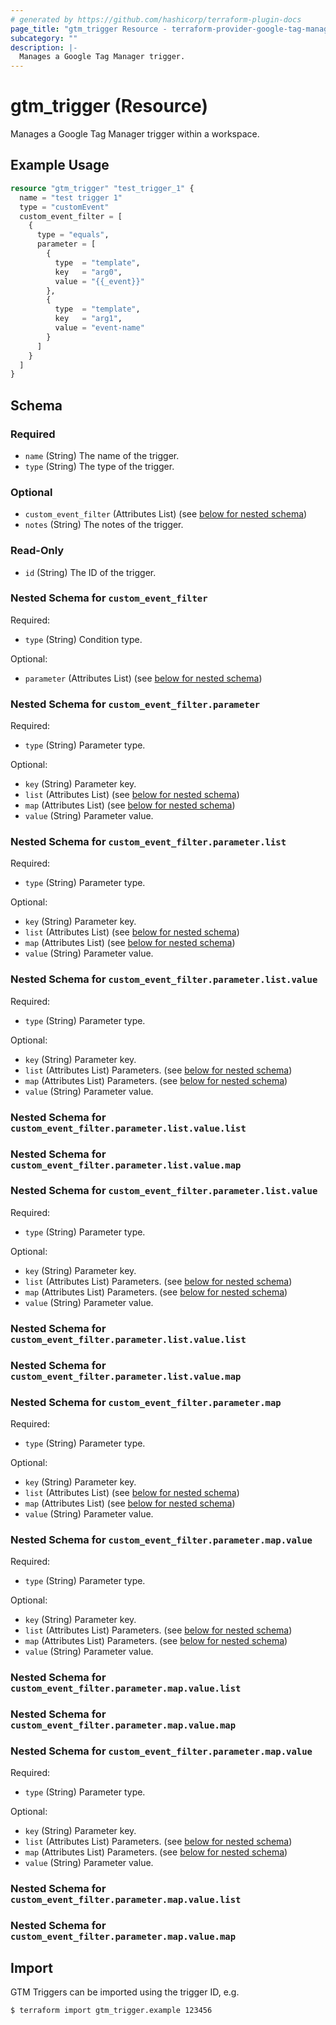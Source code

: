 ```yaml
---
# generated by https://github.com/hashicorp/terraform-plugin-docs
page_title: "gtm_trigger Resource - terraform-provider-google-tag-manager"
subcategory: ""
description: |-
  Manages a Google Tag Manager trigger.
---
```


# gtm_trigger (Resource)

Manages a Google Tag Manager trigger within a workspace.


## Example Usage

```terraform
resource "gtm_trigger" "test_trigger_1" {
  name = "test trigger 1"
  type = "customEvent"
  custom_event_filter = [
    {
      type = "equals",
      parameter = [
        {
          type  = "template",
          key   = "arg0",
          value = "{{_event}}"
        },
        {
          type  = "template",
          key   = "arg1",
          value = "event-name"
        }
      ]
    }
  ]
}
```

<!-- schema generated by tfplugindocs -->
## Schema

### Required

- `name` (String) The name of the trigger.
- `type` (String) The type of the trigger.

### Optional

- `custom_event_filter` (Attributes List) (see [below for nested schema](#nestedatt--custom_event_filter))
- `notes` (String) The notes of the trigger.

### Read-Only

- `id` (String) The ID of the trigger.

<a id="nestedatt--custom_event_filter"></a>
### Nested Schema for `custom_event_filter`

Required:

- `type` (String) Condition type.

Optional:

- `parameter` (Attributes List) (see [below for nested schema](#nestedatt--custom_event_filter--parameter))

<a id="nestedatt--custom_event_filter--parameter"></a>
### Nested Schema for `custom_event_filter.parameter`

Required:

- `type` (String) Parameter type.

Optional:

- `key` (String) Parameter key.
- `list` (Attributes List) (see [below for nested schema](#nestedatt--custom_event_filter--parameter--list))
- `map` (Attributes List) (see [below for nested schema](#nestedatt--custom_event_filter--parameter--map))
- `value` (String) Parameter value.

<a id="nestedatt--custom_event_filter--parameter--list"></a>
### Nested Schema for `custom_event_filter.parameter.list`

Required:

- `type` (String) Parameter type.

Optional:

- `key` (String) Parameter key.
- `list` (Attributes List) (see [below for nested schema](#nestedatt--custom_event_filter--parameter--list--list))
- `map` (Attributes List) (see [below for nested schema](#nestedatt--custom_event_filter--parameter--list--map))
- `value` (String) Parameter value.

<a id="nestedatt--custom_event_filter--parameter--list--list"></a>
### Nested Schema for `custom_event_filter.parameter.list.value`

Required:

- `type` (String) Parameter type.

Optional:

- `key` (String) Parameter key.
- `list` (Attributes List) Parameters. (see [below for nested schema](#nestedatt--custom_event_filter--parameter--list--value--list))
- `map` (Attributes List) Parameters. (see [below for nested schema](#nestedatt--custom_event_filter--parameter--list--value--map))
- `value` (String) Parameter value.

<a id="nestedatt--custom_event_filter--parameter--list--value--list"></a>
### Nested Schema for `custom_event_filter.parameter.list.value.list`


<a id="nestedatt--custom_event_filter--parameter--list--value--map"></a>
### Nested Schema for `custom_event_filter.parameter.list.value.map`



<a id="nestedatt--custom_event_filter--parameter--list--map"></a>
### Nested Schema for `custom_event_filter.parameter.list.value`

Required:

- `type` (String) Parameter type.

Optional:

- `key` (String) Parameter key.
- `list` (Attributes List) Parameters. (see [below for nested schema](#nestedatt--custom_event_filter--parameter--list--value--list))
- `map` (Attributes List) Parameters. (see [below for nested schema](#nestedatt--custom_event_filter--parameter--list--value--map))
- `value` (String) Parameter value.

<a id="nestedatt--custom_event_filter--parameter--list--value--list"></a>
### Nested Schema for `custom_event_filter.parameter.list.value.list`


<a id="nestedatt--custom_event_filter--parameter--list--value--map"></a>
### Nested Schema for `custom_event_filter.parameter.list.value.map`




<a id="nestedatt--custom_event_filter--parameter--map"></a>
### Nested Schema for `custom_event_filter.parameter.map`

Required:

- `type` (String) Parameter type.

Optional:

- `key` (String) Parameter key.
- `list` (Attributes List) (see [below for nested schema](#nestedatt--custom_event_filter--parameter--map--list))
- `map` (Attributes List) (see [below for nested schema](#nestedatt--custom_event_filter--parameter--map--map))
- `value` (String) Parameter value.

<a id="nestedatt--custom_event_filter--parameter--map--list"></a>
### Nested Schema for `custom_event_filter.parameter.map.value`

Required:

- `type` (String) Parameter type.

Optional:

- `key` (String) Parameter key.
- `list` (Attributes List) Parameters. (see [below for nested schema](#nestedatt--custom_event_filter--parameter--map--value--list))
- `map` (Attributes List) Parameters. (see [below for nested schema](#nestedatt--custom_event_filter--parameter--map--value--map))
- `value` (String) Parameter value.

<a id="nestedatt--custom_event_filter--parameter--map--value--list"></a>
### Nested Schema for `custom_event_filter.parameter.map.value.list`


<a id="nestedatt--custom_event_filter--parameter--map--value--map"></a>
### Nested Schema for `custom_event_filter.parameter.map.value.map`



<a id="nestedatt--custom_event_filter--parameter--map--map"></a>
### Nested Schema for `custom_event_filter.parameter.map.value`

Required:

- `type` (String) Parameter type.

Optional:

- `key` (String) Parameter key.
- `list` (Attributes List) Parameters. (see [below for nested schema](#nestedatt--custom_event_filter--parameter--map--value--list))
- `map` (Attributes List) Parameters. (see [below for nested schema](#nestedatt--custom_event_filter--parameter--map--value--map))
- `value` (String) Parameter value.

<a id="nestedatt--custom_event_filter--parameter--map--value--list"></a>
### Nested Schema for `custom_event_filter.parameter.map.value.list`


<a id="nestedatt--custom_event_filter--parameter--map--value--map"></a>
### Nested Schema for `custom_event_filter.parameter.map.value.map`

## Import

GTM Triggers can be imported using the trigger ID, e.g.

```
$ terraform import gtm_trigger.example 123456
```
